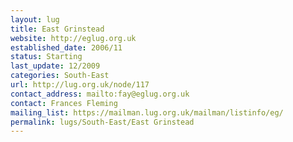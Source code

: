 ```yaml
---
layout: lug
title: East Grinstead
website: http://eglug.org.uk
established_date: 2006/11
status: Starting
last_update: 12/2009
categories: South-East
url: http://lug.org.uk/node/117
contact_address: mailto:fay@eglug.org.uk
contact: Frances Fleming
mailing_list: https://mailman.lug.org.uk/mailman/listinfo/eg/
permalink: lugs/South-East/East Grinstead
---
```

